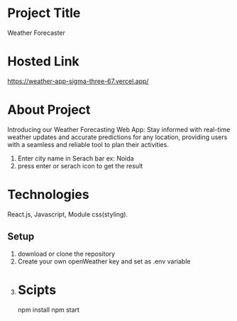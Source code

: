 # Project Title

Weather Forecaster

# Hosted Link

https://weather-app-sigma-three-67.vercel.app/

# About Project

Introducing our Weather Forecasting Web App: Stay informed with real-time weather updates and accurate predictions for any location, providing users with a seamless and reliable tool to plan their activities.

1. Enter city name in Serach bar ex: Noida
2. press enter or serach icon to get the result

# Technologies

React.js, Javascript, Module css(styling).

## Setup

1.  download or clone the repository
2.  Create your own openWeather key and set as .env variable
3.  # Scipts
    npm install
    npm start
